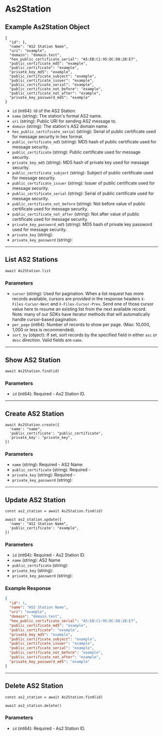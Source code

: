 # As2Station

## Example As2Station Object

```
{
  "id": 1,
  "name": "AS2 Station Name",
  "uri": "example",
  "domain": "domain.test",
  "hex_public_certificate_serial": "A5:EB:C1:95:DC:D8:2B:E7",
  "public_certificate_md5": "example",
  "public_certificate": "example",
  "private_key_md5": "example",
  "public_certificate_subject": "example",
  "public_certificate_issuer": "example",
  "public_certificate_serial": "example",
  "public_certificate_not_before": "example",
  "public_certificate_not_after": "example",
  "private_key_password_md5": "example"
}
```

* `id` (int64): Id of the AS2 Station.
* `name` (string): The station's formal AS2 name.
* `uri` (string): Public URI for sending AS2 message to.
* `domain` (string): The station's AS2 domain name.
* `hex_public_certificate_serial` (string): Serial of public certificate used for message security in hex format.
* `public_certificate_md5` (string): MD5 hash of public certificate used for message security.
* `public_certificate` (string): Public certificate used for message security.
* `private_key_md5` (string): MD5 hash of private key used for message security.
* `public_certificate_subject` (string): Subject of public certificate used for message security.
* `public_certificate_issuer` (string): Issuer of public certificate used for message security.
* `public_certificate_serial` (string): Serial of public certificate used for message security.
* `public_certificate_not_before` (string): Not before value of public certificate used for message security.
* `public_certificate_not_after` (string): Not after value of public certificate used for message security.
* `private_key_password_md5` (string): MD5 hash of private key password used for message security.
* `private_key` (string): 
* `private_key_password` (string): 

---

## List AS2 Stations

```
await As2Station.list
```


### Parameters

* `cursor` (string): Used for pagination.  When a list request has more records available, cursors are provided in the response headers `X-Files-Cursor-Next` and `X-Files-Cursor-Prev`.  Send one of those cursor value here to resume an existing list from the next available record.  Note: many of our SDKs have iterator methods that will automatically handle cursor-based pagination.
* `per_page` (int64): Number of records to show per page.  (Max: 10,000, 1,000 or less is recommended).
* `sort_by` (object): If set, sort records by the specified field in either `asc` or `desc` direction. Valid fields are `name`.

---

## Show AS2 Station

```
await As2Station.find(id)
```


### Parameters

* `id` (int64): Required - As2 Station ID.

---

## Create AS2 Station

```
await As2Station.create({
  'name': "name",
  'public_certificate': "public_certificate",
  'private_key': "private_key",
})
```


### Parameters

* `name` (string): Required - AS2 Name
* `public_certificate` (string): Required - 
* `private_key` (string): Required - 
* `private_key_password` (string): 

---

## Update AS2 Station

```
const as2_station = await As2Station.find(id)

await as2_station.update({
  'name': "AS2 Station Name",
  'public_certificate': "example",
})
```

### Parameters

* `id` (int64): Required - As2 Station ID.
* `name` (string): AS2 Name
* `public_certificate` (string): 
* `private_key` (string): 
* `private_key_password` (string): 

### Example Response

```json
{
  "id": 1,
  "name": "AS2 Station Name",
  "uri": "example",
  "domain": "domain.test",
  "hex_public_certificate_serial": "A5:EB:C1:95:DC:D8:2B:E7",
  "public_certificate_md5": "example",
  "public_certificate": "example",
  "private_key_md5": "example",
  "public_certificate_subject": "example",
  "public_certificate_issuer": "example",
  "public_certificate_serial": "example",
  "public_certificate_not_before": "example",
  "public_certificate_not_after": "example",
  "private_key_password_md5": "example"
}
```

---

## Delete AS2 Station

```
const as2_station = await As2Station.find(id)

await as2_station.delete()
```

### Parameters

* `id` (int64): Required - As2 Station ID.

